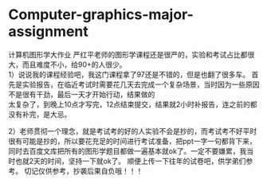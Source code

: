# Computer-graphics-major-assignment
计算机图形学大作业
严红平老师的图形学课程还是很严的，实验和考试占比都很大，而且难度不小，给90+的人很少。  
1）说说我的课程经验吧，我这门课程拿了97还是不错的，但是也翻了很多车。
首先是实验报告，在临近考试时需要花几天去完成一个复杂场景，当时因为一些原因不是很有干劲，最后一天才开始行动，结果做的  
太复杂了，到晚上10点才写完，12点结束提交，结果就2小时补报告，连之前的都没有补完，是大忌。

2）老师贯彻一个理念，就是考试考的好的人实验不会是抄的，而考试考不好平时很有可能是抄的，所以要花充足的时间进行考试准备，把ppt一字一句都背下来，  
同时去百度文库把所有的图形学题目都做一遍基本就ok了。一定不要嫌累，我当时也就2天的时间，坚持一下就ok了。
顺便上传一下往年的试卷吧，供学弟们参考。
切记仅供参考，抄袭后果自负哦！！！
